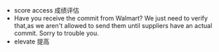 - score access  成绩评估
- Have you receive the commit from Walmart? We just need to verify that,as we aren't allowed to send them until suppliers
have an actual commit. Sorry to trouble you.
- elevate 提高
